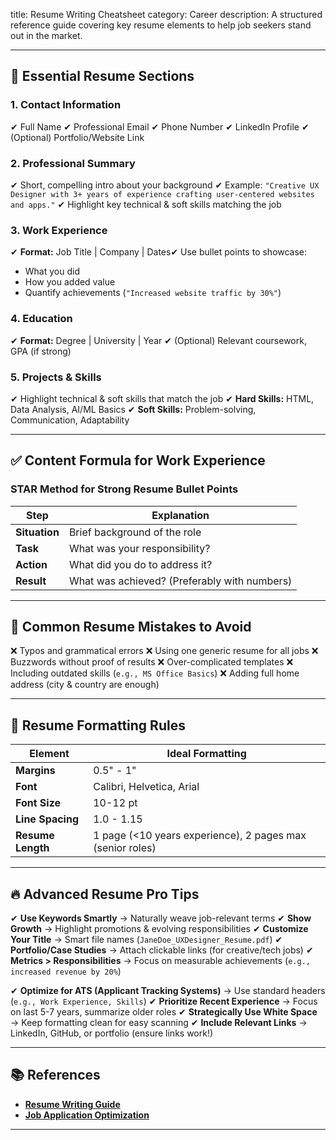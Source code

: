title: Resume Writing Cheatsheet
category: Career 
description: A structured reference guide covering key resume elements to help job seekers stand out in the market.

---

## 📝 **Essential Resume Sections**

### **1. Contact Information**

✔ Full Name
✔ Professional Email
✔ Phone Number
✔ LinkedIn Profile
✔ (Optional) Portfolio/Website Link

### **2. Professional Summary**

✔ Short, compelling intro about your background
✔ Example: `"Creative UX Designer with 3+ years of experience crafting user-centered websites and apps."`
✔ Highlight key technical & soft skills matching the job

### **3. Work Experience**

✔ **Format:** Job Title | Company | Dates✔ Use bullet points to showcase:

- What you did
- How you added value
- Quantify achievements (`"Increased website traffic by 30%"`)

### **4. Education**

✔ **Format:** Degree | University | Year
✔ (Optional) Relevant coursework, GPA (if strong)

### **5. Projects & Skills**

✔ Highlight technical & soft skills that match the job
✔ **Hard Skills:** HTML, Data Analysis, AI/ML Basics
✔ **Soft Skills:** Problem-solving, Communication, Adaptability

---

## ✅ **Content Formula for Work Experience**

### **STAR Method for Strong Resume Bullet Points**

| Step                | Explanation                                  |
| ------------------- | -------------------------------------------- |
| **Situation** | Brief background of the role                 |
| **Task**      | What was your responsibility?                |
| **Action**    | What did you do to address it?               |
| **Result**    | What was achieved? (Preferably with numbers) |

---

## 🚀 **Common Resume Mistakes to Avoid**

❌ Typos and grammatical errors
❌ Using one generic resume for all jobs
❌ Buzzwords without proof of results
❌ Over-complicated templates
❌ Including outdated skills (`e.g., MS Office Basics`)
❌ Adding full home address (city & country are enough)

---

## 🔄 **Resume Formatting Rules**

| Element                 | Ideal Formatting                                          |
| ----------------------- | --------------------------------------------------------- |
| **Margins**       | 0.5" - 1"                                                 |
| **Font**          | Calibri, Helvetica, Arial                                 |
| **Font Size**     | 10-12 pt                                                  |
| **Line Spacing**  | 1.0 - 1.15                                                |
| **Resume Length** | 1 page (<10 years experience), 2 pages max (senior roles) |

---

## 🔥 **Advanced Resume Pro Tips**

✔ **Use Keywords Smartly** → Naturally weave job-relevant terms
✔ **Show Growth** → Highlight promotions & evolving responsibilities
✔ **Customize Your Title** → Smart file names (`JaneDoe_UXDesigner_Resume.pdf`)
✔ **Portfolio/Case Studies** → Attach clickable links (for creative/tech jobs)
✔ **Metrics > Responsibilities** → Focus on measurable achievements (`e.g., increased revenue by 20%`)

✔ **Optimize for ATS (Applicant Tracking Systems)** → Use standard headers (`e.g., Work Experience, Skills`)
✔ **Prioritize Recent Experience** → Focus on last 5-7 years, summarize older roles
✔ **Strategically Use White Space** → Keep formatting clean for easy scanning
✔ **Include Relevant Links** → LinkedIn, GitHub, or portfolio (ensure links work!)

---

## 📚 **References**

- **[Resume Writing Guide](https://www.hubspot.com/blog/resume-tips)**
- **[Job Application Optimization](https://www.linkedin.com/resume-building-tips/)**

---
